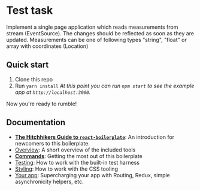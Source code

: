 # Test task

Implement a single page application which reads measurements from stream (EventSource). The changes should be reflected as soon as they are updated. Measurements can be one of following types "string", "float" or array with coordinates (Location)

## Quick start

1. Clone this repo
2. Run `yarn install`
   *At this point you can run `npm start` to see the example app at `http://localhost:3000`.*

Now you're ready to rumble!

## Documentation

- [**The Hitchhikers Guide to `react-boilerplate`**](docs/general/introduction.md): An introduction for newcomers to this boilerplate.
- [Overview](docs/general): A short overview of the included tools
- [**Commands**](docs/general/commands.md): Getting the most out of this boilerplate
- [Testing](docs/testing): How to work with the built-in test harness
- [Styling](docs/css): How to work with the CSS tooling
- [Your app](docs/js): Supercharging your app with Routing, Redux, simple
  asynchronicity helpers, etc.
